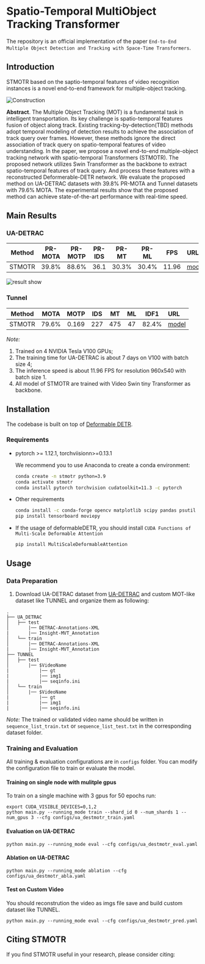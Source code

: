 # Spatio-Temporal MultiObject Tracking Transformer

The repository is an official implementation of the paper `End-to-End Multiple Object Detection and Tracking with Space-Time Transformers`.

## Introduction

STMOTR based on the saptio-temporal features of video recognition instances is a novel end-to-end framework for multiple-object tracking.

![Construction](https://s2.loli.net/2023/06/28/jO25ckqTzgiHedG.png)

**Abstract**. The Multiple Object Tracking (MOT) is a fundamental task in intelligent transportation. Its key challenge is spatio-temporal features fusion of object along track. Existing tracking-by-detection(TBD) methods adopt temporal modeling of detection results to achieve the association of track query over frames. However, these methods ignore the direct association of track query on spatio-temporal features of video understanding. In the paper, we propose a novel end-to-end multiple-object tracking network with spatio-temporal Transformers (STMOTR). The proposed network utilizes Swin Transformer as the backbone to extract spatio-temporal features of track query. And process these features with a reconstructed Deformerable-DETR network. We evaluate the proposed method on UA-DETRAC datasets with $39.8\%$ PR-MOTA and Tunnel datasets with $79.6\%$ MOTA. The experimental results show that the proposed method can achieve state-of-the-art performance with real-time speed.

## Main Results

### UA-DETRAC

| Method | PR-MOTA | PR-MOTP | PR-IDS | PR-MT | PR-ML | FPS | URL |
| :---: | :---: | :---: | :---: | :---: | :---: | :---: | :--- |
|STMOTR | 39.8% | 88.6% | 36.1 | 30.3% | 30.4% | 11.96 | [model](https://drive.google.com/file/d/1_BX8nsaQV4WtCI4o9FlCUSWFMhL_eF0D/view?usp=drive_link) |

![result show](https://s2.loli.net/2023/06/28/gy64ekBWRbxPl98.gif)

### Tunnel

| Method | MOTA | MOTP | IDS | MT | ML | IDF1 | URL |
| :---: | :---: | :---: | :---: | :---: | :---: | :---: | :--- |
| STMOTR | 79.6% | 0.169 | 227 | 475 | 47 | 82.4% | [model](https://drive.google.com/file/d/1WEko9ygW2Yg7VmXvLgPNUKaKqCNOvkPu/view?usp=drive_link) |

*Note:*

1. Trained on 4 NVIDIA Tesla V100 GPUs;
2. The training time for UA-DETRAC is about 7 days on V100 with batch size 4;
3. The inference speed is about 11.96 FPS for resolution 960x540 with batch size 1.
4. All model of STMOTR are trained with Video Swin tiny Transformer as backbone.

## Installation

The codebase is built on top of [Deformable DETR](https://github.com/fundamentalvision/Deformable-DETR).

### Requirements

- pytorch >= 1.12.1, torchviisionn>=0.13.1
  
  We recommend you to use Anaconda to create a conda environment:
  ```bash
  conda create -n stmotr python=3.9
  conda activate stmotr
  conda install pytorch torchvision cudatoolkit=11.3 -c pytorch
  ```

- Other requirements
  
  ```bash
  conda install -c conda-forge opencv matplotlib scipy pandas psutil tqdm simplejson einops pyyaml motmetrics tabulate
  pip install tensorboard moviepy
  ```

- If the usage of deformableDETR, you should install `CUDA Functions of Multi-Scale Deformable Attention`

  ```shell
  pip install MultiScaleDeformableAttention
  ```

## Usage

### Data Preparation

1. Download UA-DETRAC dataset from [UA-DETRAC](https://detrac-db.rit.albany.edu/download) and custom MOT-like dataset like TUNNEL and organize them as following:

```
.
├── UA_DETRAC
│   ├── test
│       |── DETRAC-Annotations-XML
|       |── Insight-MVT_Annotation
│   └── train
│       |── DETRAC-Annotations-XML
|       |── Insight-MVT_Annotation
├── TUNNEL
│   ├── test
│       |── $VideoName
|           |── gt
|           |── img1
|           |── seqinfo.ini
│   └── train
│       |── $VideoName
|           |── gt
|           |── img1
|           |── seqinfo.ini

```

*Note:*
The trained or validated video name should be written in `sequence_list_train.txt` or `sequence_list_test.txt` in the corresponding dataset folder.

### Training and Evaluation

All training & evaluation configurations are in `configs` folder. You can modify the configuration file to train or evaluate the model.

#### Training on single node with mulitple gpus

To train on a single machine with 3 gpus for 50 epochs run:

```shell
export CUDA_VISIBLE_DEVICES=0,1,2
python main.py --running_mode train --shard_id 0 --num_shards 1 --num_gpus 3 --cfg configs/ua_destmotr_train.yaml
```

#### Evaluation on UA-DETRAC

```shell
python main.py --running_mode eval --cfg configs/ua_destmotr_eval.yaml
```

#### Ablation on UA-DETRAC

```shell
python main.py --running_mode ablation --cfg configs/ua_destmotr_abla.yaml
```

#### Test on Custom Video

You should reconstrution the video as imgs file save and build custom dataset like TUNNEL.
```shell
python main.py --running_mode eval --cfg configs/ua_destmotr_pred.yaml
```

## Citing STMOTR

If you find STMOTR useful in your research, please consider citing:

```bibtex
```
